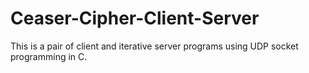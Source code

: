 # Ceaser-Cipher-Client-Server
This is a pair of client and iterative server programs using UDP socket programming in C.

